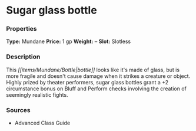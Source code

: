 ﻿---
Title: "Sugar glass bottle"
Type: "Mundane"
Price: "1 gp"
Weight: "–"
Slot: "Slotless"
Description: |
  "This bottle looks like it's made of glass, but is more fragile and doesn't cause damage when it strikes a creature or object. Highly prized by theater performers, sugar glass bottles grant a +2 circumstance bonus on Bluff and Perform checks involving the creation of seemingly realistic fights."
Sources: "['Advanced Class Guide']"
---

# Sugar glass bottle

### Properties

**Type:** Mundane **Price:** 1 gp **Weight:** – **Slot:** Slotless

### Description

This _[[items/Mundane/Bottle|bottle]]_ looks like it's made of glass, but is more fragile and doesn't cause damage when it strikes a creature or object. Highly prized by theater performers, sugar glass bottles grant a +2 circumstance bonus on Bluff and Perform checks involving the creation of seemingly realistic fights.

### Sources

* Advanced Class Guide